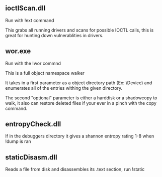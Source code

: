 ## ioctlScan.dll

Run with !ext command

This grabs all running drivers and scans for possible IOCTL calls, this is great for hunting down vulnerablities in drivers.

## wor.exe

Run with the !wor commnd

This is a full object namespace walker

It takes in a first parameter as a object directory path (Ex: \Device) and enumerates all of the entries withing the given directory.

The second "optional" parameter is either a harddisk or a shadowcopy to walk, it also can restore deleted files if your ever in a pinch with the copy command.

## entropyCheck.dll

If in the debuggers directory it gives a shannon entropy rating 1-8 when !dump is ran

## staticDisasm.dll

Reads a file from disk and disassembles its .text section, run !static
